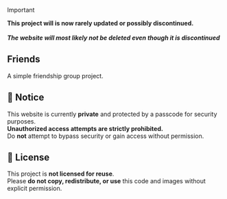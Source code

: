 > [!IMPORTANT]
> **This project will is now rarely updated or possibly discontinued.** <br> <br>
***The website will most likely not be deleted even though it is discontinued***

## Friends
A simple friendship group project.

## 🚫 Notice
This website is currently **private** and protected by a passcode for security purposes.  
**Unauthorized access attempts are strictly prohibited.**  
Do **not** attempt to bypass security or gain access without permission.

## 📄 License
This project is **not licensed for reuse**.  
Please **do not copy, redistribute, or use** this code and images without explicit permission.
